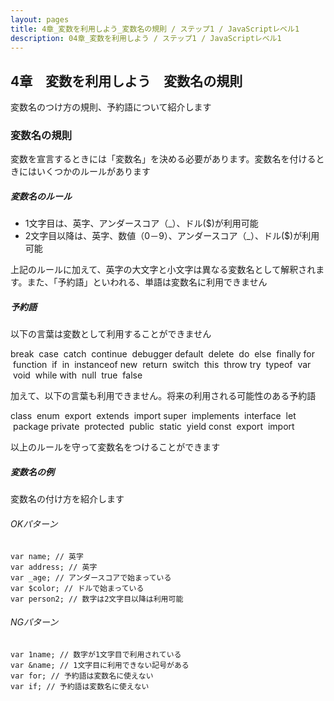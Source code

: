 ```yaml
---
layout: pages
title: 4章_変数を利用しよう_変数名の規則 / ステップ1 / JavaScriptレベル1
description: 04章_変数を利用しよう / ステップ1 / JavaScriptレベル1
---
```


## 4章　変数を利用しよう　変数名の規則

<div class="em2-outline">
変数名のつけ方の規則、予約語について紹介します
</div>

### 変数名の規則

変数を宣言するときには「変数名」を決める必要があります。変数名を付けるときにはいくつかのルールがあります

##### 変数名のルール

*   1文字目は、英字、アンダースコア（\_）、ドル($)が利用可能
*   2文字目以降は、英字、数値（0－9）、アンダースコア（\_）、ドル($)が利用可能

上記のルールに加えて、英字の大文字と小文字は異なる変数名として解釈されます。また、「予約語」といわれる、単語は変数名に利用できません

##### 予約語

以下の言葉は変数として利用することができません

break  case  catch  continue  debugger
default  delete  do  else  finally
for  function  if  in  instanceof
new  return  switch  this  throw
try  typeof  var  void  while
with  null  true  false

加えて、以下の言葉も利用できません。将来の利用される可能性のある予約語

class  enum  export  extends  import
super  implements  interface  let  package
private  protected  public  static  yield
const  export  import

以上のルールを守って変数名をつけることができます

##### 変数名の例

変数名の付け方を紹介します

###### OKパターン

```javascript:
var name; // 英字
var address; // 英字
var _age; // アンダースコアで始まっている
var $color; // ドルで始まっている
var person2; // 数字は2文字目以降は利用可能
```

###### NGパターン
```javascript:
var 1name; // 数字が1文字目で利用されている
var &name; // 1文字目に利用できない記号がある
var for; // 予約語は変数名に使えない
var if; // 予約語は変数名に使えない
```



